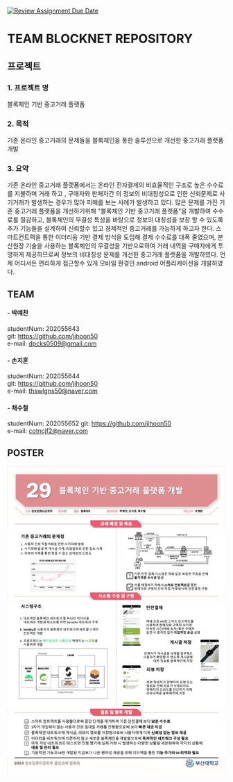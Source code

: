 [![Review Assignment Due Date](https://classroom.github.com/assets/deadline-readme-button-24ddc0f5d75046c5622901739e7c5dd533143b0c8e959d652212380cedb1ea36.svg)](https://classroom.github.com/a/fnZ3vxy8)

# TEAM BLOCKNET REPOSITORY
 ## 프로젝트
  ### 1. 프로젝트 명
  블록체인 기반 중고거래 플랫폼
  ### 2. 목적
  기존 온라인 중고거래의 문제들을 블록체인을 통한 솔루션으로 개선한 중고거래 플랫폼 개발
  ### 3. 요약 
  기존 온라인 중고거래 플랫폼에서는 온라인 전자결제의 비효율적인 구조로 높은 수수료를 지불하며 거래 하고 , 구매자와 판매자간 의 정보의 비대칭성으로 인한 신뢰문제로 사기거래가 발생하는 경우가 많아 피해를 보는 사례가 발생하고 있다. 많은 문제를 가진 기존 중고거래 플랫폼을 개선하기위해 "블록체인 기반 중고거래 플랫폼"을 개발하여 수수료를 절감하고, 블록체인의 무결성 특성을 바탕으로 정보의 대칭성을 보장 할 수 있도록 추가 기능들을 설계하여 신뢰할수 있고 경제적인 중고거래를 가능하게 하고자 한다. 스마트컨트랙을 통한 이더리움 기반 결제 방식을 도입해 결제 수수료를 대폭 줄였으며, 분산원장 기술을 사용하는 블록체인의 무결성을 기반으로하여 거래 내역을 구매자에게 투명하게 제공하므로써 정보의 비대칭성 문제를 개선한 중고거래 플랫폼을 개발하였다. 언제 어디서든 편리하게 접근할수 있게 모바일 환경인 android 어플리케이션을 개발하였다.

## TEAM
  #### - 박예찬   
   studentNum: 202055643  
   git: https://github.com/jihoon50  
   e-mail: dpcks0509@gmail.com 
     
  #### - 손지훈  
   studentNum: 202055644  
   git: https://github.com/jihoon50  
   e-mail: thswlgns50@naver.com  
     
  #### - 채수철  
   studentNum: 202055652
   git: https://github.com/jihoon50  
   e-mail: cotncjf2@naver.com 

## POSTER
![figure](/images/capstone_poster.jpg)
